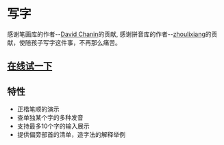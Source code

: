 # 写字
感谢笔画库的作者--[David Chanin](https://github.com/chanind/hanzi-writer)的贡献, 感谢拼音库的作者--[zhoulixiang](https://github.com/zh-lx/pinyin-pro)的贡献，使陪孩子写字这件事，不再那么痛苦。

## [在线试一下](https://dabeng.github.io/xiezi/)

## 特性
- 正楷笔顺的演示
- 查单独某个字的多种发音
- 支持最多10个字的输入展示
- 提供偏旁部首的清单，造字法的解释举例
